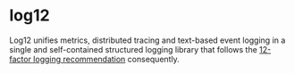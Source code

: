 # log12

Log12 unifies metrics, distributed tracing and text-based event logging in a single and self-contained structured logging library that follows the [12-factor logging recommendation](https://12factor.net/logs) consequently.